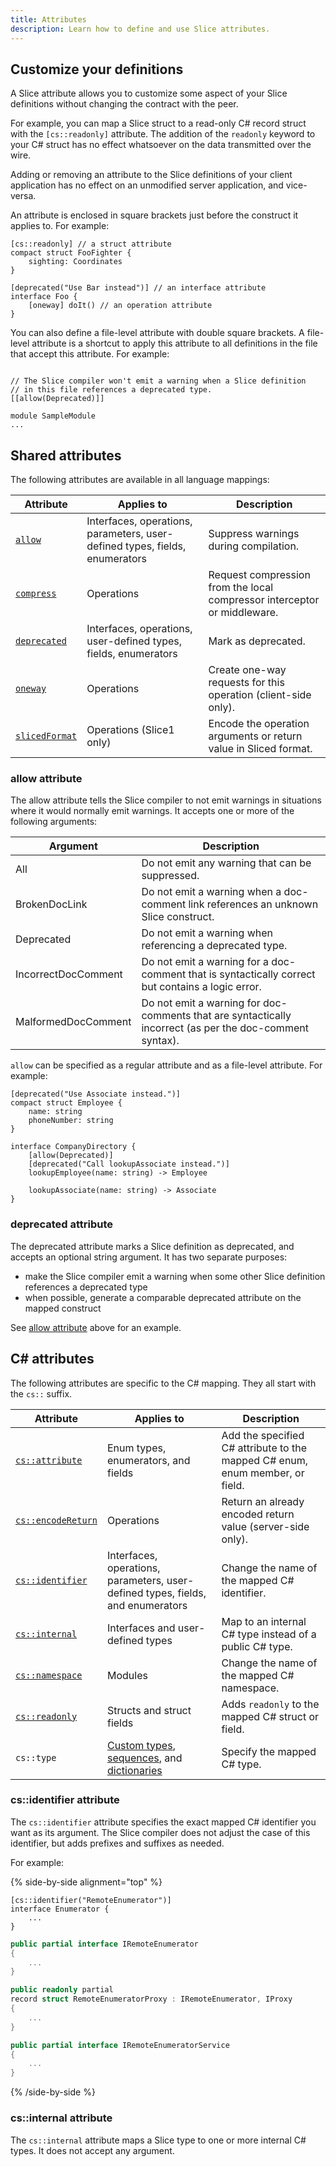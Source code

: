 ```yaml
---
title: Attributes
description: Learn how to define and use Slice attributes.
---
```


## Customize your definitions

A Slice attribute allows you to customize some aspect of your Slice definitions without changing the contract with the
peer.

For example, you can map a Slice struct to a read-only C# record struct with the `[cs::readonly]` attribute. The
addition of the `readonly` keyword to your C# struct has no effect whatsoever on the data transmitted over the wire.

Adding or removing an attribute to the Slice definitions of your client application has no effect on an unmodified
server application, and vice-versa.

An attribute is enclosed in square brackets just before the construct it applies to. For example:

```slice
[cs::readonly] // a struct attribute
compact struct FooFighter {
    sighting: Coordinates
}

[deprecated("Use Bar instead")] // an interface attribute
interface Foo {
    [oneway] doIt() // an operation attribute
}
```

You can also define a file-level attribute with double square brackets. A file-level attribute is a shortcut to apply
this attribute to all definitions in the file that accept this attribute. For example:

```slice

// The Slice compiler won't emit a warning when a Slice definition
// in this file references a deprecated type.
[[allow(Deprecated)]]

module SampleModule
...
```

## Shared attributes

The following attributes are available in all language mappings:

| Attribute                             | Applies to                                                                  | Description                                                              |
| ------------------------------------- | --------------------------------------------------------------------------- | ------------------------------------------------------------------------ |
| [`allow`](#allow-attribute)           | Interfaces, operations, parameters, user-defined types, fields, enumerators | Suppress warnings during compilation.                                    |
| [`compress`][compress]                | Operations                                                                  | Request compression from the local compressor interceptor or middleware. |
| [`deprecated`](#deprecated-attribute) | Interfaces, operations, user-defined types, fields, enumerators             | Mark as deprecated.                                                      |
| [`oneway`][oneway]                    | Operations                                                                  | Create one-way requests for this operation (client-side only).           |
| [`slicedFormat`][sliced-format]       | Operations (Slice1 only)                                                    | Encode the operation arguments or return value in Sliced format.         |

### allow attribute

The allow attribute tells the Slice compiler to not emit warnings in situations where it would normally emit warnings.
It accepts one or more of the following arguments:

| Argument            | Description                                                                                              |
| ------------------- | -------------------------------------------------------------------------------------------------------- |
| All                 | Do not emit any warning that can be suppressed.                                                          |
| BrokenDocLink       | Do not emit a warning when a doc-comment link references an unknown Slice construct.                     |
| Deprecated          | Do not emit a warning when referencing a deprecated type.                                                |
| IncorrectDocComment | Do not emit a warning for a doc-comment that is syntactically correct but contains a logic error.        |
| MalformedDocComment | Do not emit a warning for doc-comments that are syntactically incorrect (as per the doc-comment syntax). |

`allow` can be specified as a regular attribute and as a file-level attribute. For example:

```slice
[deprecated("Use Associate instead.")]
compact struct Employee {
    name: string
    phoneNumber: string
}

interface CompanyDirectory {
    [allow(Deprecated)]
    [deprecated("Call lookupAssociate instead.")]
    lookupEmployee(name: string) -> Employee

    lookupAssociate(name: string) -> Associate
}
```

### deprecated attribute

The deprecated attribute marks a Slice definition as deprecated, and accepts an optional string argument. It has two
separate purposes:

- make the Slice compiler emit a warning when some other Slice definition references a deprecated type
- when possible, generate a comparable deprecated attribute on the mapped construct

See [allow attribute](#allow-attribute) above for an example.

## C# attributes

The following attributes are specific to the C# mapping. They all start with the `cs::` suffix.

| Attribute                                     | Applies to                                                                                   | Description                                                                  |
| --------------------------------------------- | -------------------------------------------------------------------------------------------- | ---------------------------------------------------------------------------- |
| [`cs::attribute`][cs-attribute-attribute]     | Enum types, enumerators, and fields                                                          | Add the specified C# attribute to the mapped C# enum, enum member, or field. |
| [`cs::encodeReturn`][cs-encoded-return]       | Operations                                                                                   | Return an already encoded return value (server-side only).                   |
| [`cs::identifier`](#cs::identifier-attribute) | Interfaces, operations, parameters, user-defined types, fields, and enumerators              | Change the name of the mapped C# identifier.                                 |
| [`cs::internal`](#cs::internal-attribute)     | Interfaces and user-defined types                                                            | Map to an internal C# type instead of a public C# type.                      |
| [`cs::namespace`][cs-namespace]               | Modules                                                                                      | Change the name of the mapped C# namespace.                                  |
| [`cs::readonly`][cs-readonly]                 | Structs and struct fields                                                                    | Adds `readonly` to the mapped C# struct or field.                            |
| `cs::type`                                    | [Custom types][custom-type], [sequences][sequence-type], and [dictionaries][dictionary-type] | Specify the mapped C# type.                                                  |

### cs::identifier attribute

The `cs::identifier` attribute specifies the exact mapped C# identifier you want as its argument. The Slice compiler
does not adjust the case of this identifier, but adds prefixes and suffixes as needed.

For example:

{% side-by-side alignment="top" %}

```slice {% addMode=true %}
[cs::identifier("RemoteEnumerator")]
interface Enumerator {
    ...
}
```

```csharp
public partial interface IRemoteEnumerator
{
    ...
}

public readonly partial
record struct RemoteEnumeratorProxy : IRemoteEnumerator, IProxy
{
    ...
}

public partial interface IRemoteEnumeratorService
{
    ...
}
```

{% /side-by-side %}

### cs::internal attribute

The `cs::internal` attribute maps a Slice type to one or more internal C# types. It does not accept any argument.

[compress]: operation#compress-attribute
[cs-attribute-attribute]: enum-types#cs::attribute-attribute
[cs-encoded-return]: operation#cs::encodedreturn-attribute
[cs-namespace]: module#c#-mapping
[cs-readonly]: struct-types#cs::readonly-attribute
[custom-type]: custom-types#c#-mapping
[dictionary-type]: dictionary-types#cs::type-attribute
[oneway]: operation#oneway-attribute
[sequence-type]: sequence-types#cs::type-attribute
[sliced-format]: /slice1/language-guide/class-types#slicing
